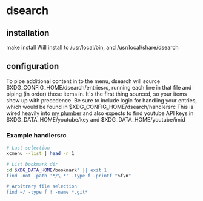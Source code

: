 # dsearch

## installation
make install
Will install to /usr/local/bin, and /usr/local/share/dsearch

## configuration
To pipe additional content in to the menu, dsearch will source $XDG_CONFIG_HOME/dsearch/entriesrc, running each line in that file and piping (in order) those items in. It's the first thing sourced, so your items show up with precedence.
Be sure to include logic for handling your entries, which would be found in $XDG_CONFIG_HOME/dsearch/handlersrc
This is wired heavily into [my plumber](https://github.com/halfwit/plumber) and also expects to find youtube API keys in $XDG_DATA_HOME/youtube/key and $XDG_DATA_HOME/youtube/imid

### Example handlersrc

```sh
# Last selection
xcmenu --list | head -n 1

# List bookmark dir
cd $XDG_DATA_HOME/bookmark" || exit 1
find -not -path '*/\.*' -type f -printf "%f\n" 

# Arbitrary file selection
find ~/ -type f ! -name *.git*
```
